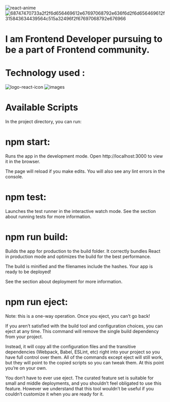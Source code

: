 ![react-anime](https://user-images.githubusercontent.com/58394648/89102171-2ef5e700-d424-11ea-8848-15f8848c8f34.gif)
![68747470733a2f2f6d656469612e67697068792e636f6d2f6d656469612f315843634439564c515a32496f2f67697068792e676966](https://user-images.githubusercontent.com/58394648/89101897-e50c0180-d421-11ea-8a71-1c4f42e27835.gif)

# I am Frontend Developer pursuing to be a part of  Frontend community.

# Technology used :
![logo-react-icon](https://user-images.githubusercontent.com/58394648/89101999-bfcbc300-d422-11ea-8ccc-9005d091ec2b.png)
![images](https://user-images.githubusercontent.com/58394648/89102086-75971180-d423-11ea-8ac2-f06e676c8104.jpg)

# Available Scripts
In the project directory, you can run:



# npm start:
Runs the app in the development mode.
Open http://localhost:3000 to view it in the browser.

The page will reload if you make edits.
You will also see any lint errors in the console.

# npm test:
Launches the test runner in the interactive watch mode.
See the section about running tests for more information.

# npm run build:
Builds the app for production to the build folder.
It correctly bundles React in production mode and optimizes the build for the best performance.

The build is minified and the filenames include the hashes.
Your app is ready to be deployed!

See the section about deployment for more information.

# npm run eject:
Note: this is a one-way operation. Once you eject, you can’t go back!

If you aren’t satisfied with the build tool and configuration choices, you can eject at any time. This command will remove the single build dependency from your project.

Instead, it will copy all the configuration files and the transitive dependencies (Webpack, Babel, ESLint, etc) right into your project so you have full control over them. All of the commands except eject will still work, but they will point to the copied scripts so you can tweak them. At this point you’re on your own.

You don’t have to ever use eject. The curated feature set is suitable for small and middle deployments, and you shouldn’t feel obligated to use this feature. However we understand that this tool wouldn’t be useful if you couldn’t customize it when you are ready for it.




